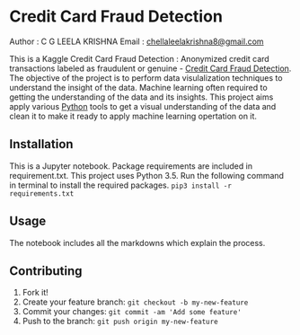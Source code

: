 
# Credit Card Fraud Detection

Author : C G LEELA KRISHNA
Email : chellaleelakrishna8@gmail.com

This is a Kaggle Credit Card Fraud Detection : Anonymized credit card transactions labeled as fraudulent or genuine - [Credit Card Fraud Detection](https://www.kaggle.com/mlg-ulb/creditcardfraud). The objective of the project is to perform data visulalization techniques to understand the insight of the data. Machine learning often required to getting the understanding of the data and its insights. This project aims apply various [Python](https://www.python.org/) tools to get a visual understanding of the data and clean it to make it ready to apply machine learning opertation on it.

## Installation
This is a Jupyter notebook. Package requirements are included in requirement.txt. This project uses Python 3.5.
Run the following command in terminal to install the required packages. 
`pip3 install -r requirements.txt` 

## Usage
The notebook includes all the markdowns which explain the process. 

## Contributing
1. Fork it!
2. Create your feature branch: `git checkout -b my-new-feature`
3. Commit your changes: `git commit -am 'Add some feature'`
4. Push to the branch: `git push origin my-new-feature`



